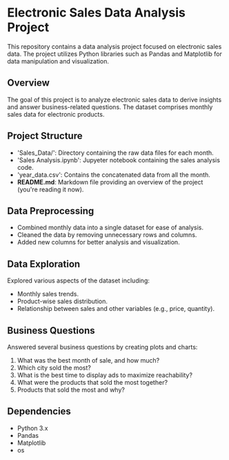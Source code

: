 # Electronic Sales Data Analysis Project

This repository contains a data analysis project focused on electronic sales data. The project utilizes Python libraries such as Pandas and Matplotlib for data manipulation and visualization.

## Overview

The goal of this project is to analyze electronic sales data to derive insights and answer business-related questions. The dataset comprises monthly sales data for electronic products.

## Project Structure

- 'Sales_Data/': Directory containing the raw data files for each month.
- 'Sales Analysis.ipynb': Jupyeter notebook containing the sales analysis code.
- 'year_data.csv': Contains the concatenated data from all the month.
- **README.md**: Markdown file providing an overview of the project (you're reading it now).

## Data Preprocessing

- Combined monthly data into a single dataset for ease of analysis.
- Cleaned the data by removing unnecessary rows and columns.
- Added new columns for better analysis and visualization.

## Data Exploration

Explored various aspects of the dataset including:
- Monthly sales trends.
- Product-wise sales distribution.
- Relationship between sales and other variables (e.g., price, quantity).

## Business Questions

Answered several business questions by creating plots and charts:
1. What was the best month of sale, and how much?
2. Which city sold the most?
3. What is the best time to display ads to maximize reachability?
4. What were the products that sold the most together?
5. Products that sold the most and why?

## Dependencies

- Python 3.x
- Pandas
- Matplotlib
- os
